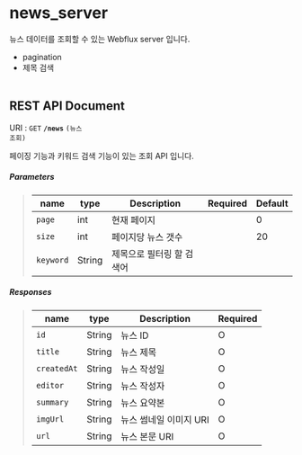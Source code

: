 # news_server
뉴스 데이터를 조회할 수 있는 Webflux server 입니다.
 - pagination
 - 제목 검색
<br><br>
## REST API Document

URI : <code>GET</code> 
<code><b>/news</b></code> 
<code>(뉴스 조회)</code>
<p>페이징 기능과 키워드 검색 기능이 있는 조회 API 입니다.</p>

##### Parameters
> | name   |  type      | Description      | Required | Default |
> |--------|------------|----------------|---|---|
> | `page` |  int  | 현재 페이지     |  | 0 |
> | `size` |  int  | 페이지당 뉴스 갯수     |  | 20 |  
> | `keyword` |  String  | 제목으로 필터링 할 검색어     |  |  |

##### Responses

> | name   |  type      | Description      | Required |
> |--------|------------|----------------|---|
> | `id` |  String  | 뉴스 ID     | O |
> | `title` |  String  | 뉴스 제목     | O |
> | `createdAt` |  String  | 뉴스 작성일     | O |
> | `editor` |  String  | 뉴스 작성자     | O |
> | `summary` |  String  | 뉴스 요약본     | O |
> | `imgUrl` |  String  | 뉴스 썸네일 이미지 URI     | O |
> | `url` |  String  | 뉴스 본문 URI     | O |


